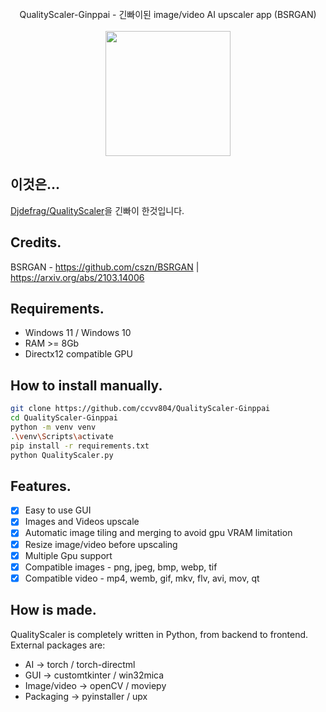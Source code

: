 
<div align="center">
    <br> QualityScaler-Ginppai - 긴빠이된 image/video AI upscaler app (BSRGAN) <br><br>
    <a href="https://github.com/ccvv804/QualityScaler-Ginppai/releases">
         <img src="https://user-images.githubusercontent.com/86362423/162710522-c40c4f39-a6b9-48bc-84bc-1c6b78319f01.png" width="200">
    </a>
</div>

## 이것은...
[Djdefrag/QualityScaler](https://github.com/Djdefrag/QualityScaler)을 긴빠이 한것입니다.

## Credits.
BSRGAN - https://github.com/cszn/BSRGAN | https://arxiv.org/abs/2103.14006

## Requirements.
- Windows 11 / Windows 10
- RAM >= 8Gb
- Directx12 compatible GPU
## How to install manually.
```sh
git clone https://github.com/ccvv804/QualityScaler-Ginppai
cd QualityScaler-Ginppai
python -m venv venv
.\venv\Scripts\activate
pip install -r requirements.txt
python QualityScaler.py
```
## Features.
- [x] Easy to use GUI
- [x] Images and Videos upscale
- [x] Automatic image tiling and merging to avoid gpu VRAM limitation
- [x] Resize image/video before upscaling
- [x] Multiple Gpu support
- [x] Compatible images - png, jpeg, bmp, webp, tif  
- [x] Compatible video  - mp4, wemb, gif, mkv, flv, avi, mov, qt 

## How is made.
QualityScaler is completely written in Python, from backend to frontend. 
External packages are:
- AI  -> torch / torch-directml
- GUI -> customtkinter / win32mica
- Image/video -> openCV / moviepy
- Packaging   -> pyinstaller / upx
